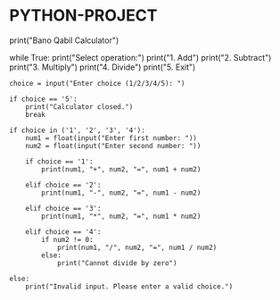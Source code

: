 # PYTHON-PROJECT
print("Bano Qabil Calculator")

while True:
    print("Select operation:")
    print("1. Add")
    print("2. Subtract")
    print("3. Multiply")
    print("4. Divide")
    print("5. Exit")

    choice = input("Enter choice (1/2/3/4/5): ")

    if choice == '5':
        print("Calculator closed.")
        break

    if choice in ('1', '2', '3', '4'):
        num1 = float(input("Enter first number: "))
        num2 = float(input("Enter second number: "))

        if choice == '1':
            print(num1, "+", num2, "=", num1 + num2)

        elif choice == '2':
            print(num1, "-", num2, "=", num1 - num2)

        elif choice == '3':
            print(num1, "*", num2, "=", num1 * num2)

        elif choice == '4':
            if num2 != 0:
                print(num1, "/", num2, "=", num1 / num2)
            else:
                print("Cannot divide by zero")

    else:
        print("Invalid input. Please enter a valid choice.")
